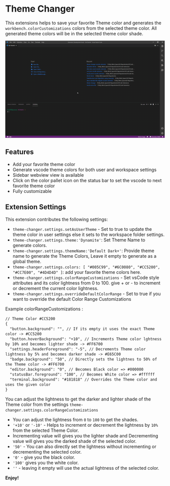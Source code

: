 # Theme Changer

This extensions helps to save your favorite Theme color and generates the `workbench.colorCustomizations` colors from the selected theme color. All generated theme colors will be in the selected theme color shade.

![Theme Changer](./images/preview.gif)

## Features

- Add your favorite theme color
- Generate vscode theme colors for both user and workspace settings
- Sidebar webview view is available
- Click on the color pallet icon on the status bar to set the vscode to next favorite theme color
- Fully customizable

## Extension Settings

This extension contributes the following settings:

- `theme-changer.settings.setAsUserTheme` - Set to true to update the theme color in user settings else it sets to the workspace folder settings.
- `theme-changer.settings.theme:'Dynamite'`: Set Theme Name to generate colors.
- `theme-changer.settings.themeName:'Default Dark+'`: Provide theme name to generate the Theme Colors, Leave it empty to generate as a global theme.
- `theme-changer.settings.colors: [ "#005C99", "#6C0080", "#CC5200", "#CC7E00", "#4D4D4D" ]`: add your favorite theme colors here.
- `theme-changer.settings.colorRangeCustomizations` - Set vsCode style attributes and its color lightness from 0 to 100. give + or - to increment or decrement the current color lightness.
- `theme-changer.settings.overrideDefaultColorRange` - Set to true if you want to override the default Color Range Customizations

Example colorRangeCustomizations :

```jsonc
// Theme Color #CC5200
{
  "button.background": "", // If its empty it uses the exact Theme color -> #CC5200
  "button.hoverBackground": "+10", // Increments Theme color lghtness by 10% and becomes lighter shade -> #FF6700
  "settings.headerForeground": "-5", // Decrements Theme color lightness by 5% and becomes darker shade -> #E65C00
  "badge.background": "50", // Directly sets the lightnes to 50% of the Theme color -> #FF6700
  "editor.background": "0", // Becomes Black color => #000000
  "statusBar.foreground": "100", // Becomes White color => #ffffff
  "terminal.background": "#181818" // Overrides the Theme color and uses the given color
}
```

You can adjust the lightness to get the darker and lighter shade of the Theme color from the settings `theme-changer.settings.colorRangeCustomizations`

- You can adjust the lightness from `0` to `100` to get the shades.
- `'+10'` or `'-10'` - Helps to increment or decrement the lightness by `10%` from the selected Theme Color.
- Incrementing value will gives you the lighter shade and Decrementing value will gives you the darked shade of the selected color.
- `'50'` - You can also directly set the lightness without incrementing or decrementing the selected color.
- `'0'` - give you the black color.
- `'100'` gives you the white color.
- `''` - leaving it empty will use the actual lightness of the selected color.

**Enjoy!**
